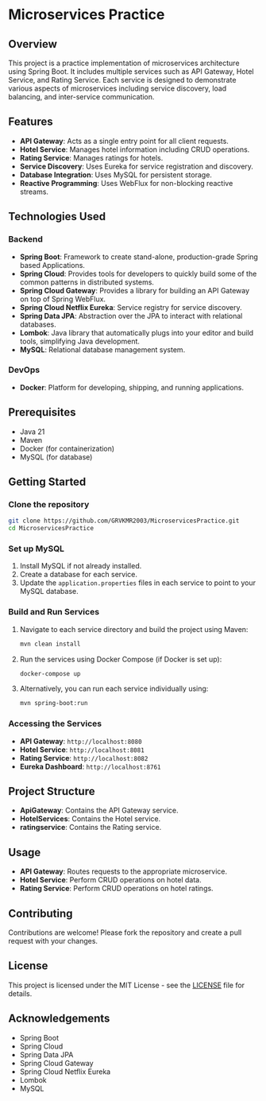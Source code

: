 
# Microservices Practice

## Overview
This project is a practice implementation of microservices architecture using Spring Boot. It includes multiple services such as API Gateway, Hotel Service, and Rating Service. Each service is designed to demonstrate various aspects of microservices including service discovery, load balancing, and inter-service communication.

## Features
- **API Gateway**: Acts as a single entry point for all client requests.
- **Hotel Service**: Manages hotel information including CRUD operations.
- **Rating Service**: Manages ratings for hotels.
- **Service Discovery**: Uses Eureka for service registration and discovery.
- **Database Integration**: Uses MySQL for persistent storage.
- **Reactive Programming**: Uses WebFlux for non-blocking reactive streams.

## Technologies Used

### Backend
- **Spring Boot**: Framework to create stand-alone, production-grade Spring based Applications.
- **Spring Cloud**: Provides tools for developers to quickly build some of the common patterns in distributed systems.
- **Spring Cloud Gateway**: Provides a library for building an API Gateway on top of Spring WebFlux.
- **Spring Cloud Netflix Eureka**: Service registry for service discovery.
- **Spring Data JPA**: Abstraction over the JPA to interact with relational databases.
- **Lombok**: Java library that automatically plugs into your editor and build tools, simplifying Java development.
- **MySQL**: Relational database management system.

### DevOps
- **Docker**: Platform for developing, shipping, and running applications.

## Prerequisites
- Java 21
- Maven
- Docker (for containerization)
- MySQL (for database)

## Getting Started

### Clone the repository
```bash
git clone https://github.com/GRVKMR2003/MicroservicesPractice.git
cd MicroservicesPractice
```

### Set up MySQL
1. Install MySQL if not already installed.
2. Create a database for each service.
3. Update the `application.properties` files in each service to point to your MySQL database.

### Build and Run Services
1. Navigate to each service directory and build the project using Maven:
    ```bash
    mvn clean install
    ```
2. Run the services using Docker Compose (if Docker is set up):
    ```bash
    docker-compose up
    ```
3. Alternatively, you can run each service individually using:
    ```bash
    mvn spring-boot:run
    ```

### Accessing the Services
- **API Gateway**: `http://localhost:8080`
- **Hotel Service**: `http://localhost:8081`
- **Rating Service**: `http://localhost:8082`
- **Eureka Dashboard**: `http://localhost:8761`

## Project Structure
- **ApiGateway**: Contains the API Gateway service.
- **HotelServices**: Contains the Hotel service.
- **ratingservice**: Contains the Rating service.

## Usage
- **API Gateway**: Routes requests to the appropriate microservice.
- **Hotel Service**: Perform CRUD operations on hotel data.
- **Rating Service**: Perform CRUD operations on hotel ratings.

## Contributing
Contributions are welcome! Please fork the repository and create a pull request with your changes.

## License
This project is licensed under the MIT License - see the [LICENSE](LICENSE) file for details.

## Acknowledgements
- Spring Boot
- Spring Cloud
- Spring Data JPA
- Spring Cloud Gateway
- Spring Cloud Netflix Eureka
- Lombok
- MySQL

